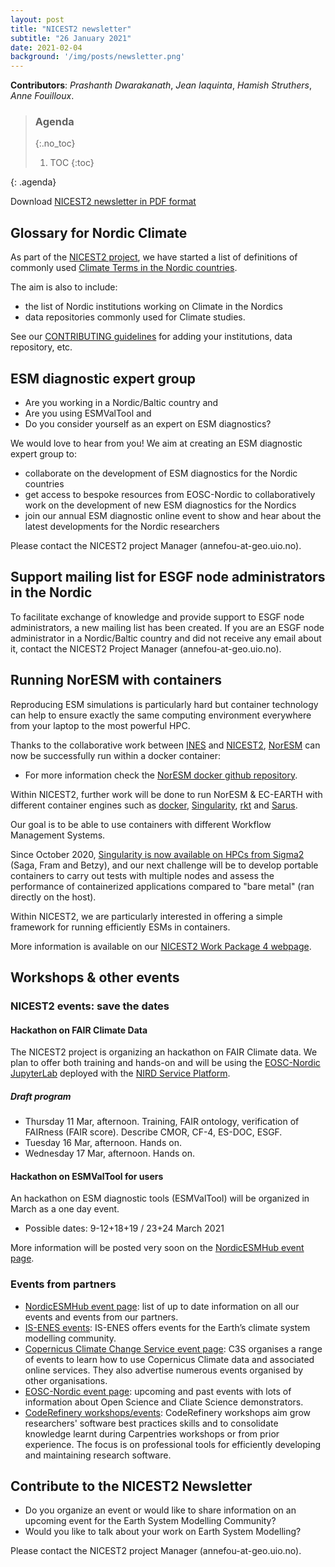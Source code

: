 ```yaml
---
layout: post
title: "NICEST2 newsletter"
subtitle: "26 January 2021"
date: 2021-02-04
background: '/img/posts/newsletter.png'
---
```


**Contributors**: *Prashanth Dwarakanath*, *Jean Iaquinta*, *Hamish Struthers*, *Anne Fouilloux*.

> ### Agenda
> {:.no_toc}
> 1. TOC
> {:toc}
>
{: .agenda}


Download [NICEST2 newsletter in PDF format](/nicest2/img/posts/2021-02-NICEST2Newsletter.pdf)


## Glossary for Nordic Climate

As part of the [NICEST2 project](https://neic.no/nicest2), we have started a list of definitions of commonly used [Climate Terms in the Nordic countries](https://nordicesmhub.github.io/nordic-climate-glossary/). 

The aim is also to include:
- the list of Nordic institutions working on Climate in the Nordics
- data repositories commonly used for Climate studies. 

See our [CONTRIBUTING guidelines](https://github.com/NordicESMhub/nordic-climate-glossary/blob/main/CONTRIBUTING.md) for adding your institutions, data repository, etc.

## ESM diagnostic expert group

- Are you working in a Nordic/Baltic country and
- Are you using ESMValTool and
- Do you consider yourself as an expert on ESM diagnostics?

We would love to hear from you! We aim at creating an ESM diagnostic expert group to:
- collaborate on the development of ESM diagnostics for the Nordic countries
- get access to bespoke resources from EOSC-Nordic to collaboratively work on the development of new ESM diagnostics for the Nordics
- join our annual ESM diagnostic online event to show and hear about the latest developments for the Nordic researchers

Please contact the NICEST2 project Manager (annefou-at-geo.uio.no).

## Support mailing list for ESGF node administrators in the Nordic

To facilitate exchange of knowledge and provide support to ESGF node administrators,
a new mailing list has been created. If you are an ESGF node administrator in a Nordic/Baltic country
and did not receive any email about it, contact the NICEST2 Project Manager (annefou-at-geo.uio.no).

## Running NorESM with containers

Reproducing ESM simulations is particularly hard but container technology
can help to ensure exactly the same computing environment everywhere from your
laptop to the most powerful HPC.

Thanks to the collaborative work between [INES](https://www.ines.noresm.org/) and [NICEST2](https://neic.no/nicest2/), [NorESM](https://github.com/NorESMhub/NorESM) can now be successfully run within a docker container:
- For more information check the [NorESM docker github repository](https://github.com/NorESMhub/NorESMCAM_docker).

Within NICEST2, further work will be done to run NorESM & EC-EARTH with different container engines such as [docker](https://www.docker.com/), [Singularity](https://sylabs.io/docs/), [rkt](https://coreos.com/rkt/) and [Sarus](https://sarus.readthedocs.io/en/stable/).

Our goal is to be able to use containers with different Workflow Management Systems.

Since October 2020, [Singularity is now available on HPCs from Sigma2](https://www.sigma2.no/experimental-support-singuarlity-containers-all-sigma2-systems)
(Saga, Fram and Betzy), and our next challenge will be to develop portable containers to carry out tests with multiple nodes and assess the performance of containerized applications 
compared to "bare metal" (ran directly on the host).

Within NICEST2, we are particularly interested in offering a simple framework for running efficiently ESMs in containers.

More information is available on our [NICEST2 Work Package 4 webpage](https://nordicesmhub.github.io/nicest2/2020/05/04/plan.html#wp4-esm-workflows-to-efficiently-run-noresm-and-ec-earth-on-eurohpc).

## Workshops & other events

### NICEST2 events: save the dates

#### Hackathon on FAIR Climate Data

The NICEST2 project is organizing an hackathon on FAIR Climate data.
We plan to offer both training and hands-on and will be using the 
[EOSC-Nordic JupyterLab](https://www.sigma2.no/nird-service-platform) deployed with the [NIRD Service Platform](https://www.sigma2.no/nird-service-platform).

##### Draft program

- Thursday 11 Mar, afternoon. Training, FAIR ontology, verification of FAIRness (FAIR score). Describe CMOR, CF-4, ES-DOC, ESGF.
- Tuesday 16 Mar, afternoon. Hands on.
- Wednesday 17 Mar, afternoon. Hands on.


#### Hackathon on ESMValTool for users

An hackathon on ESM diagnostic tools (ESMValTool) will be organized in March as a one day event.

- Possible dates: 9-12+18+19 / 23+24  March 2021

More information will be posted very soon on the [NordicESMHub event page](https://nordicesmhub.github.io/events).

### Events from partners

- [NordicESMHub event page](https://nordicesmhub.github.io/events): list of up to date information on all our events and events from our partners.
- [IS-ENES events](https://is.enes.org/events): IS-ENES offers events for the Earth’s climate system modelling community.
- [Copernicus Climate Change Service event page](https://climate.copernicus.eu/events): C3S organises a range of events to learn how to use Copernicus Climate data and associated online services. They also advertise numerous events organised by other organisations. 
- [EOSC-Nordic event page](https://www.eosc-nordic.eu/events/): upcoming and past events with lots of information about Open Science and Cliate Science demonstrators.
- [CodeRefinery workshops/events](https://coderefinery.org/workshops/upcoming/): CodeRefinery workshops aim grow researchers' software best practices skills and to consolidate knowledge learnt during Carpentries workshops or from prior experience. The focus is on professional tools for efficiently developing and maintaining research software.

## Contribute to the NICEST2 Newsletter

- Do you organize an event or would like to share information on an upcoming event for the Earth System Modelling Community?
- Would you like to talk about your work on Earth System Modelling?

Please contact the NICEST2 project Manager (annefou-at-geo.uio.no).

